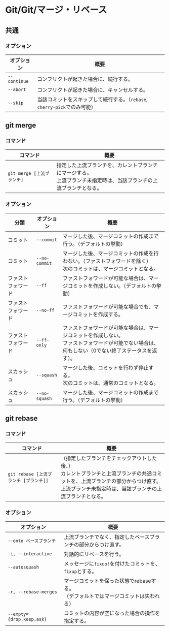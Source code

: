 # Git/Git/マージ・リベース

## 共通

### オプション

| オプション   | 概要                                                         |
| ------------ | ------------------------------------------------------------ |
| `--continue` | コンフリクトが起きた場合に、続行する。                       |
| `--abort`    | コンフリクトが起きた場合に、キャンセルする。                 |
| `--skip`     | 当該コミットをスキップして続行する。（`rebase`, `cherry-pick`でのみ可能） |

## git merge

### コマンド

| コマンド                   | 概要                                                         |
| -------------------------- | ------------------------------------------------------------ |
| `git merge [上流ブランチ]` | 指定した上流ブランチを、カレントブランチにマージする。<br />上流ブランチ未指定時は、当該ブランチの上流ブランチとなる。 |

### オプション

| 分類               | オプション    | 概要                                                         |
| ------------------ | ------------- | ------------------------------------------------------------ |
| コミット           | `--commit`    | マージした後、マージコミットの作成まで行う。（デフォルトの挙動） |
| コミット           | `--no-commit` | マージした後、マージコミットの作成を行わない。（ファストフォワードを除く）<br />次のコミットは、マージコミットとなる。 |
| ファストフォワード | `--ff`        | ファストフォワードが可能な場合は、マージコミットを作成しない。（デフォルトの挙動） |
| ファストフォワード | `--no-ff`     | ファストフォワードが可能な場合でも、マージコミットを作成する。 |
| ファストフォワード | `--ff-only`   | ファストフォワードが可能な場合は、マージコミットを作成しない。<br />ファストフォワードが可能でない場合は、何もしない（0でない終了ステータスを返す）。 |
| スカッシュ         | `--squash`    | マージした後、コミットを行わず停止する。<br />次のコミットは、通常のコミットとなる。 |
| スカッシュ         | `--no-squash` | マージした後、マージコミットの作成まで行う。（デフォルトの挙動） |

## git rebase

### コマンド

| コマンド                               | 概要                                                         |
| -------------------------------------- | ------------------------------------------------------------ |
| `git rebase [上流ブランチ [ブランチ]]` | （指定したブランチをチェックアウトした後、）<br />カレントブランチと上流ブランチの共通コミットを、上流ブランチの部分からつけ直す。<br />上流ブランチ未指定時は、当該ブランチの上流ブランチとなる。 |

### オプション

| オプション                | 概要                                                         |
| ------------------------- | ------------------------------------------------------------ |
| `--onto ベースブランチ`   | 上流ブランチでなく、指定したベースブランチの部分からつけ直す。 |
| `-i, --interactive`       | 対話的にリベースを行う。                                     |
| `--autosquash`            | メッセージに`fixup!`を付けたコミットを、`fixup`とする。      |
| `-r, --rebase-merges`     | マージコミットを保った状態でrebaseする。<br />（デフォルトではマージコミットは失われる） |
| `--empty={drop,keep,ask}` | コミットの内容が空になった場合の操作を指定する。             |
